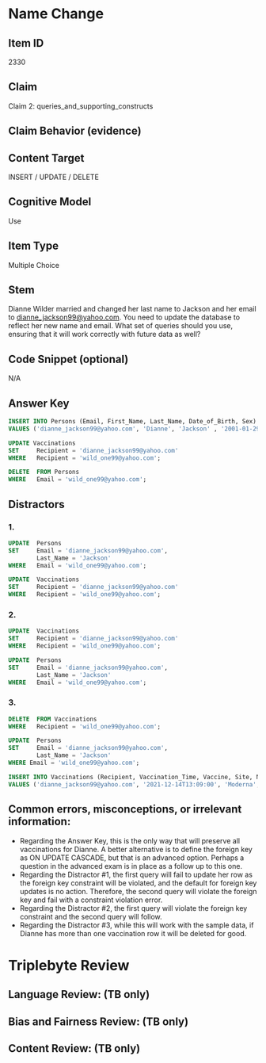 # Name Change

## Item ID
2330

## Claim
Claim 2: queries_and_supporting_constructs

## Claim Behavior (evidence)

## Content Target
INSERT / UPDATE / DELETE

## Cognitive Model
Use

## Item Type
Multiple Choice

## Stem
Dianne Wilder married and changed her last name to Jackson and her email to dianne_jackson99@yahoo.com. You need to update the database to reflect her new name and email. What set of queries should you use, ensuring that it will work correctly with future data as well?

## Code Snippet (optional)
N/A

## Answer Key
```SQL
INSERT INTO Persons (Email, First_Name, Last_Name, Date_of_Birth, Sex)
VALUES ('dianne_jackson99@yahoo.com', 'Dianne', 'Jackson' , '2001-01-29', 'F');

UPDATE Vaccinations 
SET 	Recipient = 'dianne_jackson99@yahoo.com'
WHERE 	Recipient = 'wild_one99@yahoo.com';

DELETE	FROM Persons 
WHERE	Email = 'wild_one99@yahoo.com';
```

## Distractors
### 1.
```SQL
UPDATE	Persons
SET 	Email = 'dianne_jackson99@yahoo.com', 
		Last_Name = 'Jackson' 
WHERE 	Email = 'wild_one99@yahoo.com';

UPDATE	Vaccinations
SET 	Recipient = 'dianne_jackson99@yahoo.com'
WHERE 	Recipient = 'wild_one99@yahoo.com';
```

### 2.
```SQL
UPDATE	Vaccinations 
SET 	Recipient = 'dianne_jackson99@yahoo.com'
WHERE 	Recipient = 'wild_one99@yahoo.com';

UPDATE	Persons 
SET 	Email = 'dianne_jackson99@yahoo.com', 
		Last_Name = 'Jackson'
WHERE 	Email = 'wild_one99@yahoo.com';
```

### 3.
```SQL
DELETE	FROM Vaccinations
WHERE 	Recipient = 'wild_one99@yahoo.com';

UPDATE	Persons 
SET 	Email = 'dianne_jackson99@yahoo.com',
		Last_Name = 'Jackson'
WHERE Email = 'wild_one99@yahoo.com';

INSERT INTO Vaccinations (Recipient, Vaccination_Time, Vaccine, Site, Nurse, Batch, Comments)
VALUES ('dianne_jackson99@yahoo.com', '2021-12-14T13:09:00', 'Moderna', 'NE Market', 'sveta123@hotmail.com', 'Q312-S0003-38910', NULL);
```

## Common errors, misconceptions, or irrelevant information:
- Regarding the Answer Key, this is the only way that will preserve all vaccinations for Dianne. A better alternative is to define the foreign key as ON UPDATE CASCADE, but that is an advanced option. Perhaps a question in the advanced exam is in place as a follow up to this one.
- Regarding the Distractor #1, the first query will fail to update her row as the foreign key constraint will be violated, and the default for foreign key updates is no action. Therefore, the second query will violate the foreign key and fail with a constraint violation error.
- Regarding the Distractor #2, the first query will violate the foreign key constraint and the second query will follow.
- Regarding the Distractor #3, while this will work with the sample data, if Dianne has more than one vaccination row it will be deleted for good.

# Triplebyte Review


## Language Review: (TB only)


## Bias and Fairness Review: (TB only)


## Content Review: (TB only)

